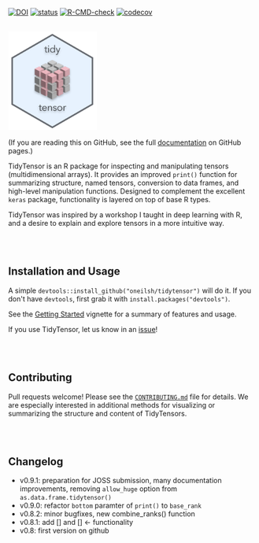 [![DOI](https://zenodo.org/badge/160564655.svg)](https://zenodo.org/badge/latestdoi/160564655)
[![status](https://joss.theoj.org/papers/07ef2e53d083c0eea30c0d08eef0f1cb/status.svg)](https://joss.theoj.org/papers/07ef2e53d083c0eea30c0d08eef0f1cb)
[![R-CMD-check](https://github.com/oneilsh/tidytensor/workflows/R-CMD-check/badge.svg)](https://github.com/oneilsh/tidytensor/actions)
[![codecov](https://codecov.io/gh/oneilsh/tidytensor/branch/master/graph/badge.svg?token=GWMT57CGDK)](https://codecov.io/gh/oneilsh/tidytensor) 


<br />
<img src="man/figures/tidytensor_transparent.png" height=200px/> 

(If you are reading this on GitHub, see the full [documentation](https://oneilsh.github.io/tidytensor/) on GitHub pages.)

TidyTensor is an R package for inspecting and manipulating tensors (multidimensional arrays). It provides an improved `print()` function for summarizing structure, named tensors, conversion to data frames, and high-level manipulation functions. Designed to complement the excellent `keras` package, functionality is layered on top of base R types.

TidyTensor was inspired by a workshop I taught in deep learning with R, and a desire to explain and explore tensors in a more intuitive way.  


<br />
<br />

## Installation and Usage

A simple `devtools::install_github("oneilsh/tidytensor")` will do it. If you don't have `devtools`, first grab it with `install.packages("devtools")`.

See the [Getting Started](https://oneilsh.github.io/tidytensor/articles/tidytensor.html) vignette for a summary of features and usage.

If you use TidyTensor, let us know in an [issue](https://github.com/oneilsh/tidytensor/issues/new)!

<br />
<br />

## Contributing

Pull requests welcome! Please see the [`CONTRIBUTING.md`](https://github.com/oneilsh/tidytensor/blob/master/CONTRIBUTING.md) file for details. 
We are especially interested in additional methods for visualizing or summarizing the structure and content of TidyTensors. 

<br />
<br />

## Changelog

* v0.9.1: preparation for JOSS submission, many documentation improvements, removing `allow_huge` option from `as.data.frame.tidytensor()`
* v0.9.0: refactor `bottom` paramter of `print()` to `base_rank`
* v0.8.2: minor bugfixes, new combine_ranks() function
* v0.8.1: add [] and [] <- functionality
* v0.8: first version on github





